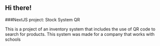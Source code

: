 ## Hi there!

###NextJS project: Stock System QR

This is a project of an inventory system that includes the use of QR code to search for products. This system was made for a company that works with schools
